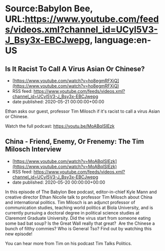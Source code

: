 # Source:Babylon Bee, URL:https://www.youtube.com/feeds/videos.xml?channel_id=UCyl5V3-J_Bsy3x-EBCJwepg, language:en-US

## Is It Racist To Call A Virus Asian Or Chinese?
 - [https://www.youtube.com/watch?v=ho8egmRFXjQ](https://www.youtube.com/watch?v=ho8egmRFXjQ)
 - RSS feed: https://www.youtube.com/feeds/videos.xml?channel_id=UCyl5V3-J_Bsy3x-EBCJwepg
 - date published: 2020-05-21 00:00:00+00:00

Ethan asks our guest, professor Tim Milosch if it's racist to call a virus Asian or Chinese. 

Watch the full podcast: https://youtu.be/MoABqISIEzk

## China - Friend, Enemy, Or Frenemy: The Tim Milosch Interview
 - [https://www.youtube.com/watch?v=MoABqISIEzk](https://www.youtube.com/watch?v=MoABqISIEzk)
 - RSS feed: https://www.youtube.com/feeds/videos.xml?channel_id=UCyl5V3-J_Bsy3x-EBCJwepg
 - date published: 2020-05-20 00:00:00+00:00

In this episode of The Babylon Bee podcast, editor-in-chief Kyle Mann and creative director Ethan Nicolle talk to professor Tim Milosch about China and international politics. Tim Milosch is an adjunct professor of communication studies, teaching world politics at Biola University, and is currently pursuing a doctoral degree in political science studies at Claremont Graduate University. Did the virus start from someone eating some bad bat soup? Is the Great Wall really that great?  Are the Chinese a bunch of filthy commies? Who is General Tso? Find out by watching this new episode!

You can hear more from Tim on his podcast Tim Talks Politics.

